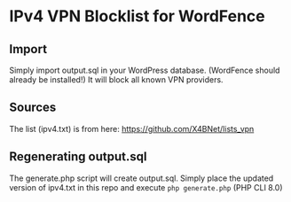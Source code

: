 # IPv4 VPN Blocklist for WordFence

## Import

Simply import output.sql in your WordPress database. (WordFence should already be installed!)
It will block all known VPN providers.

## Sources

The list (ipv4.txt) is from here: https://github.com/X4BNet/lists_vpn

## Regenerating output.sql

The generate.php script will create output.sql. Simply place the updated version of ipv4.txt in this repo and execute `php generate.php` (PHP CLI 8.0)
